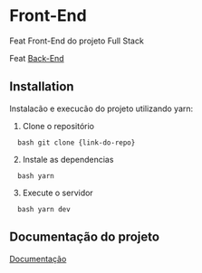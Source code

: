# Front-End 

Feat Front-End do projeto Full Stack

Feat [Back-End](https://github.com/MatheusMoura-M/projeto-fullstack_backend)

## Installation 

Instalacão e execucão do projeto utilizando yarn:

1. Clone o repositório 

```
  bash git clone {link-do-repo} 
``` 

2. Instale as dependencias 

```
  bash yarn 
``` 

3. Execute o servidor 

```
  bash yarn dev
``` 

## Documentação do projeto

[Documentação](https://matheusmoura-m.github.io/projeto_fullsatack-Docs/)
